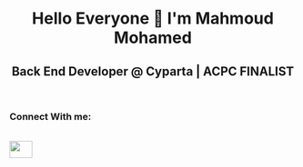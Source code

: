 <h1 align="center"> Hello Everyone 👋 I'm Mahmoud Mohamed</h1>
<h2 align="center">Back End Developer @ Cyparta | ACPC FINALIST</h2>
<br>
<h3> Connect With me:</h3>
<br>
<a href="https://www.linkedin.com/in/mahmoudmohamed572000/" target="blank">
<img align="center" src="https://raw.githubusercontent.com/rahuldkjain/github-profile-readme-generator/master/src/images/icons/Social/linked-in-alt.svg" height="30" width="40" /></a> &nbsp;&nbsp;
